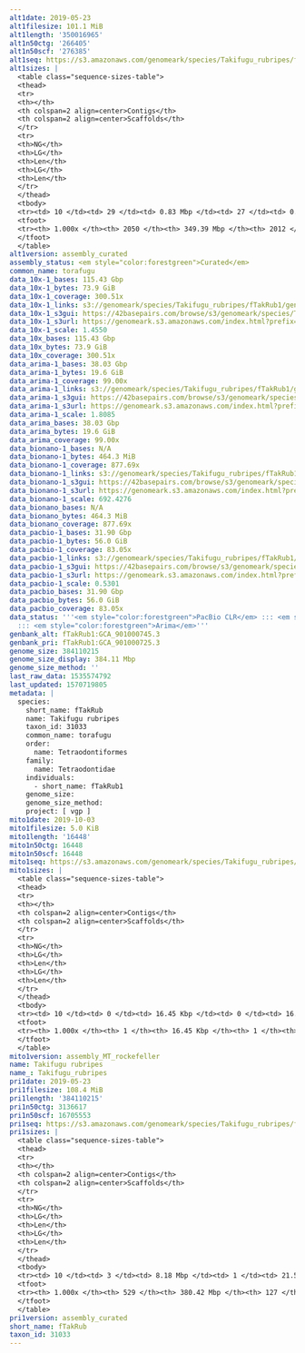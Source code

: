 ```yaml
---
alt1date: 2019-05-23
alt1filesize: 101.1 MiB
alt1length: '350016965'
alt1n50ctg: '266405'
alt1n50scf: '276385'
alt1seq: https://s3.amazonaws.com/genomeark/species/Takifugu_rubripes/fTakRub1/assembly_curated/fTakRub1.alt.cur.20190523.fasta.gz
alt1sizes: |
  <table class="sequence-sizes-table">
  <thead>
  <tr>
  <th></th>
  <th colspan=2 align=center>Contigs</th>
  <th colspan=2 align=center>Scaffolds</th>
  </tr>
  <tr>
  <th>NG</th>
  <th>LG</th>
  <th>Len</th>
  <th>LG</th>
  <th>Len</th>
  </tr>
  </thead>
  <tbody>
  <tr><td> 10 </td><td> 29 </td><td> 0.83 Mbp </td><td> 27 </td><td> 0.88 Mbp </td></tr><tr><td> 20 </td><td> 80 </td><td> 0.57 Mbp </td><td> 77 </td><td> 0.60 Mbp </td></tr><tr><td> 30 </td><td> 151 </td><td> 427.91 Kbp </td><td> 146 </td><td> 436.82 Kbp </td></tr><tr><td> 40 </td><td> 243 </td><td> 334.87 Kbp </td><td> 236 </td><td> 345.03 Kbp </td></tr><tr style="background-color:#cccccc;"><td> 50 </td><td> 359 </td><td> 266.41 Kbp </td><td> 349 </td><td> 276.39 Kbp </td></tr><tr><td> 60 </td><td> 505 </td><td> 214.46 Kbp </td><td> 491 </td><td> 219.89 Kbp </td></tr><tr><td> 70 </td><td> 689 </td><td> 168.39 Kbp </td><td> 672 </td><td> 171.94 Kbp </td></tr><tr><td> 80 </td><td> 927 </td><td> 128.10 Kbp </td><td> 906 </td><td> 130.76 Kbp </td></tr><tr><td> 90 </td><td> 1258 </td><td> 84.91 Kbp </td><td> 1232 </td><td> 86.41 Kbp </td></tr><tr><td> 100 </td><td> 2049 </td><td> 103  bp </td><td> 2011 </td><td> 103  bp </td></tr></tbody>
  <tfoot>
  <tr><th> 1.000x </th><th> 2050 </th><th> 349.39 Mbp </th><th> 2012 </th><th> 350.02 Mbp </th></tr>
  </tfoot>
  </table>
alt1version: assembly_curated
assembly_status: <em style="color:forestgreen">Curated</em>
common_name: torafugu
data_10x-1_bases: 115.43 Gbp
data_10x-1_bytes: 73.9 GiB
data_10x-1_coverage: 300.51x
data_10x-1_links: s3://genomeark/species/Takifugu_rubripes/fTakRub1/genomic_data/10x/<br>
data_10x-1_s3gui: https://42basepairs.com/browse/s3/genomeark/species/Takifugu_rubripes/fTakRub1/genomic_data/10x/
data_10x-1_s3url: https://genomeark.s3.amazonaws.com/index.html?prefix=species/Takifugu_rubripes/fTakRub1/genomic_data/10x/
data_10x-1_scale: 1.4550
data_10x_bases: 115.43 Gbp
data_10x_bytes: 73.9 GiB
data_10x_coverage: 300.51x
data_arima-1_bases: 38.03 Gbp
data_arima-1_bytes: 19.6 GiB
data_arima-1_coverage: 99.00x
data_arima-1_links: s3://genomeark/species/Takifugu_rubripes/fTakRub1/genomic_data/arima/<br>
data_arima-1_s3gui: https://42basepairs.com/browse/s3/genomeark/species/Takifugu_rubripes/fTakRub1/genomic_data/arima/
data_arima-1_s3url: https://genomeark.s3.amazonaws.com/index.html?prefix=species/Takifugu_rubripes/fTakRub1/genomic_data/arima/
data_arima-1_scale: 1.8085
data_arima_bases: 38.03 Gbp
data_arima_bytes: 19.6 GiB
data_arima_coverage: 99.00x
data_bionano-1_bases: N/A
data_bionano-1_bytes: 464.3 MiB
data_bionano-1_coverage: 877.69x
data_bionano-1_links: s3://genomeark/species/Takifugu_rubripes/fTakRub1/genomic_data/bionano/<br>
data_bionano-1_s3gui: https://42basepairs.com/browse/s3/genomeark/species/Takifugu_rubripes/fTakRub1/genomic_data/bionano/
data_bionano-1_s3url: https://genomeark.s3.amazonaws.com/index.html?prefix=species/Takifugu_rubripes/fTakRub1/genomic_data/bionano/
data_bionano-1_scale: 692.4276
data_bionano_bases: N/A
data_bionano_bytes: 464.3 MiB
data_bionano_coverage: 877.69x
data_pacbio-1_bases: 31.90 Gbp
data_pacbio-1_bytes: 56.0 GiB
data_pacbio-1_coverage: 83.05x
data_pacbio-1_links: s3://genomeark/species/Takifugu_rubripes/fTakRub1/genomic_data/pacbio/<br>
data_pacbio-1_s3gui: https://42basepairs.com/browse/s3/genomeark/species/Takifugu_rubripes/fTakRub1/genomic_data/pacbio/
data_pacbio-1_s3url: https://genomeark.s3.amazonaws.com/index.html?prefix=species/Takifugu_rubripes/fTakRub1/genomic_data/pacbio/
data_pacbio-1_scale: 0.5301
data_pacbio_bases: 31.90 Gbp
data_pacbio_bytes: 56.0 GiB
data_pacbio_coverage: 83.05x
data_status: '''<em style="color:forestgreen">PacBio CLR</em> ::: <em style="color:forestgreen">10x</em>
  ::: <em style="color:forestgreen">Arima</em>'''
genbank_alt: fTakRub1:GCA_901000745.3
genbank_pri: fTakRub1:GCA_901000725.3
genome_size: 384110215
genome_size_display: 384.11 Mbp
genome_size_method: ''
last_raw_data: 1535574792
last_updated: 1570719805
metadata: |
  species:
    short_name: fTakRub
    name: Takifugu rubripes
    taxon_id: 31033
    common_name: torafugu
    order:
      name: Tetraodontiformes
    family:
      name: Tetraodontidae
    individuals:
      - short_name: fTakRub1
    genome_size:
    genome_size_method:
    project: [ vgp ]
mito1date: 2019-10-03
mito1filesize: 5.0 KiB
mito1length: '16448'
mito1n50ctg: 16448
mito1n50scf: 16448
mito1seq: https://s3.amazonaws.com/genomeark/species/Takifugu_rubripes/fTakRub1/assembly_MT_rockefeller/fTakRub1.MT.20191003.fasta.gz
mito1sizes: |
  <table class="sequence-sizes-table">
  <thead>
  <tr>
  <th></th>
  <th colspan=2 align=center>Contigs</th>
  <th colspan=2 align=center>Scaffolds</th>
  </tr>
  <tr>
  <th>NG</th>
  <th>LG</th>
  <th>Len</th>
  <th>LG</th>
  <th>Len</th>
  </tr>
  </thead>
  <tbody>
  <tr><td> 10 </td><td> 0 </td><td> 16.45 Kbp </td><td> 0 </td><td> 16.45 Kbp </td></tr><tr><td> 20 </td><td> 0 </td><td> 16.45 Kbp </td><td> 0 </td><td> 16.45 Kbp </td></tr><tr><td> 30 </td><td> 0 </td><td> 16.45 Kbp </td><td> 0 </td><td> 16.45 Kbp </td></tr><tr><td> 40 </td><td> 0 </td><td> 16.45 Kbp </td><td> 0 </td><td> 16.45 Kbp </td></tr><tr style="background-color:#cccccc;"><td> 50 </td><td> 0 </td><td style="background-color:#ff8888;"> 16.45 Kbp </td><td> 0 </td><td style="background-color:#ff8888;"> 16.45 Kbp </td></tr><tr><td> 60 </td><td> 0 </td><td> 16.45 Kbp </td><td> 0 </td><td> 16.45 Kbp </td></tr><tr><td> 70 </td><td> 0 </td><td> 16.45 Kbp </td><td> 0 </td><td> 16.45 Kbp </td></tr><tr><td> 80 </td><td> 0 </td><td> 16.45 Kbp </td><td> 0 </td><td> 16.45 Kbp </td></tr><tr><td> 90 </td><td> 0 </td><td> 16.45 Kbp </td><td> 0 </td><td> 16.45 Kbp </td></tr><tr><td> 100 </td><td> 0 </td><td> 16.45 Kbp </td><td> 0 </td><td> 16.45 Kbp </td></tr></tbody>
  <tfoot>
  <tr><th> 1.000x </th><th> 1 </th><th> 16.45 Kbp </th><th> 1 </th><th> 16.45 Kbp </th></tr>
  </tfoot>
  </table>
mito1version: assembly_MT_rockefeller
name: Takifugu rubripes
name_: Takifugu_rubripes
pri1date: 2019-05-23
pri1filesize: 108.4 MiB
pri1length: '384110215'
pri1n50ctg: 3136617
pri1n50scf: 16705553
pri1seq: https://s3.amazonaws.com/genomeark/species/Takifugu_rubripes/fTakRub1/assembly_curated/fTakRub1.pri.cur.20190523.fasta.gz
pri1sizes: |
  <table class="sequence-sizes-table">
  <thead>
  <tr>
  <th></th>
  <th colspan=2 align=center>Contigs</th>
  <th colspan=2 align=center>Scaffolds</th>
  </tr>
  <tr>
  <th>NG</th>
  <th>LG</th>
  <th>Len</th>
  <th>LG</th>
  <th>Len</th>
  </tr>
  </thead>
  <tbody>
  <tr><td> 10 </td><td> 3 </td><td> 8.18 Mbp </td><td> 1 </td><td> 21.51 Mbp </td></tr><tr><td> 20 </td><td> 8 </td><td> 6.77 Mbp </td><td> 3 </td><td> 19.72 Mbp </td></tr><tr><td> 30 </td><td> 15 </td><td> 5.37 Mbp </td><td> 5 </td><td> 18.24 Mbp </td></tr><tr><td> 40 </td><td> 23 </td><td> 3.79 Mbp </td><td> 7 </td><td> 17.48 Mbp </td></tr><tr style="background-color:#cccccc;"><td> 50 </td><td> 34 </td><td style="background-color:#88ff88;"> 3.14 Mbp </td><td> 9 </td><td style="background-color:#88ff88;"> 16.71 Mbp </td></tr><tr><td> 60 </td><td> 48 </td><td> 2.47 Mbp </td><td> 12 </td><td> 16.06 Mbp </td></tr><tr><td> 70 </td><td> 68 </td><td> 1.65 Mbp </td><td> 14 </td><td> 15.69 Mbp </td></tr><tr><td> 80 </td><td> 101 </td><td> 0.78 Mbp </td><td> 17 </td><td> 13.57 Mbp </td></tr><tr><td> 90 </td><td> 180 </td><td> 272.77 Kbp </td><td> 19 </td><td> 12.91 Mbp </td></tr><tr><td> 100 </td><td> 528 </td><td> 1.29 Kbp </td><td> 126 </td><td> 27.23 Kbp </td></tr></tbody>
  <tfoot>
  <tr><th> 1.000x </th><th> 529 </th><th> 380.42 Mbp </th><th> 127 </th><th> 384.11 Mbp </th></tr>
  </tfoot>
  </table>
pri1version: assembly_curated
short_name: fTakRub
taxon_id: 31033
---
```

